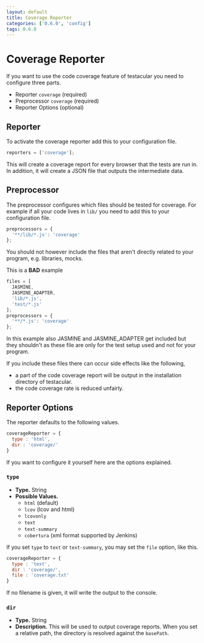 ```yaml
---
layout: default
title: Coverage Reporter
categories: ['0.6.0', 'config']
tags: 0.6.0
---
```

# Coverage Reporter

If you want to use the code coverage feature of testacular you need to
configure three parts.

* Reporter `coverage` (required)
* Preprocessor `coverage` (required)
* Reporter Options (optional)

## Reporter
To activate the coverage reporter add this to your configuration file.
```javascript
reporters = ['coverage'];
```
This will create a coverage report for every browser that the tests are run in.
In addition, it will create a JSON file that outputs the intermediate data.

## Preprocessor
The preprocessor configures which files should be tested for coverage.
For example if all your code lives in ``lib/`` you need to add this to your
configuration file.

```javascript
preprocessors = {
  '**/lib/*.js': 'coverage'
};
```
You should not however include the files that aren't directly related to your
program, e.g. libraries, mocks.

This is a **BAD** example

```javascript
files = [
  JASMINE,
  JASMINE_ADAPTER,
  'lib/*.js',
  'test/*.js'
];
preprocessors = {
  '**/*.js': 'coverage'
};
```
In this example also JASMINE and JASMINE_ADAPTER get included but they shouldn't as
these file are only for the test setup used and not for your program.

If you include these files there can occur side effects like the following,

* a part of the code coverage report will be output in the installation directory of testacular.
* the code coverage rate is reduced unfairly.


##  Reporter Options
The reporter defaults to the following values.

```javascript
coverageReporter = {
  type : 'html',
  dir : 'coverage/'
}
```
If you want to configure it yourself here are the options explained.

### `type`
* **Type.** String
* **Possible Values.**
  * `html` (default)
  * `lcov` (lcov and html)
  * `lcovonly`
  * `text`
  * `text-summary`
  * `cobertura` (xml format supported by Jenkins)

If you set `type` to `text` or `text-summary`, you may set the `file` option, like this.
```javascript
coverageReporter = {
  type : 'text',
  dir : 'coverage/',
  file : 'coverage.txt'
}
```
If no filename is given, it will write the output to the console.

### `dir`
* **Type.** String
* **Description.** This will be used to output coverage reports. When 
  you set a relative path, the directory is resolved against the `basePath`.
